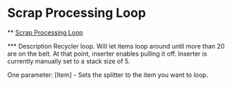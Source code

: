 # Scrap Processing Loop

** [Scrap Processing Loop](https://factoriobin.com/post/6yd9ks)

*** Description
Recycler loop. Will let items loop around until more than 20 are on the belt. At that point, inserter enables pulling it off. Inserter is currently manually set to a stack size of 5.

One parameter:
[Item] - Sets the splitter to the item you want to loop.